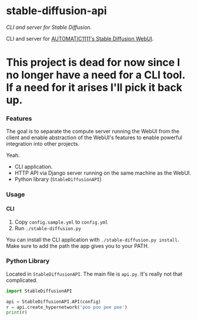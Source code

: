 # stable-diffusion-api

_CLI and server for Stable Diffusion._

CLI and server for [AUTOMATIC1111's Stable Diffusion WebUI](https://github.com/AUTOMATIC1111/stable-diffusion-webui).

# This project is dead for now since I no longer have a need for a CLI tool. If a need for it arises I'll pick it back up.


### Features

The goal is to separate the compute server running the WebUI from the client and enable abstraction of the WebUI's features to enable powerful integration into other projects.

Yeah.

* CLI application.
* HTTP API via Django server running on the same machine as the WebUI.
* Python library (`StableDiffusionAPI`)

### Usage

#### CLI

1. Copy `config.sample.yml` to `config.yml`
2. Run `./stable-diffusion.py`

You can install the CLI application with `./stable-diffusion.py install`. Make sure to add the path the app gives you to your PATH.

### Python Library

Located in `StableDiffusionAPI`. The main file is `api.py`. It's really not that complicated.

```python
import StableDiffusionAPI

api = StableDiffusionAPI.API(config)
r = api.create_hypernetwork('poo poo pee pee')
print(r)
```
